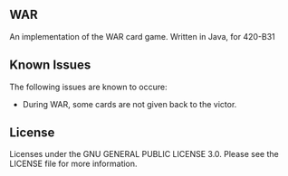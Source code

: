 ## WAR
An implementation of the WAR card game. Written in Java, for 420-B31

## Known Issues
The following issues are known to occure:
* During WAR, some cards are not given back to the victor.

## License
Licenses under the GNU GENERAL PUBLIC LICENSE 3.0. Please see the LICENSE file for more information.
